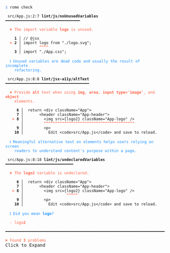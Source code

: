 <pre class="language-text homepage-example collapsed"><code class="language-text"><span style="color: CornflowerBlue">$</span> rome check

 <span style="text-decoration-style: dotted;">src/App.js:2:7</span> <strong>lint/js/noUnusedVariables</strong> ━━━━━━━━━━━━━━━━━━━━━━━━━━━━━━━━━

  <strong><span style="color: Tomato;">✖ </span></strong><span style="color: Tomato;">The import variable </span><span style="color: Tomato;"><strong>logo</strong></span><span style="color: Tomato;"> is unused.</span>

  <strong>  1 │ </strong><span class="token comment">// @jsx</span>
  <strong><span style="color: Tomato;">&gt;</span></strong><strong> 2 │ </strong><span class="token keyword">import</span> <span class="token variable">logo</span> <span class="token keyword">from</span> <span class="token string">&quot;./logo.svg&quot;</span><span class="token punctuation">;</span>
     <strong> │ </strong>       <span style="color: Tomato;"><strong>^^^^</strong></span>
  <strong>  3 │ </strong><span class="token keyword">import</span> <span class="token string">&quot;./App.css&quot;</span><span class="token punctuation">;</span>

  <strong><span style="color: DodgerBlue;">ℹ </span></strong><span style="color: DodgerBlue;">Unused variables are dead code and usually the result of incomplete</span>
    <span style="color: DodgerBlue;">refactoring.</span>

 <span style="text-decoration-style: dotted;">src/App.js:8:8</span> <strong>lint/jsx-a11y/altText</strong> ━━━━━━━━━━━━━━━━━━━━━━━━━━━━━━━━━━━━━

  <strong><span style="color: Tomato;">✖ </span></strong><span style="color: Tomato;">Provide </span><span style="color: Tomato;"><strong>alt</strong></span><span style="color: Tomato;"> text when using </span><span style="color: Tomato;"><strong>img</strong></span><span style="color: Tomato;">, </span><span style="color: Tomato;"><strong>area</strong></span><span style="color: Tomato;">, </span><span style="color: Tomato;"><strong>input type=&apos;image&apos;</strong></span><span style="color: Tomato;">, and </span><span style="color: Tomato;"><strong>object</strong></span>
    <span style="color: Tomato;">elements.</span>

   <strong>  6 │ </strong> <span class="token keyword">return</span> &lt;<span class="token variable">div</span> <span class="token attr-name">className</span><span class="token operator">=</span><span class="token string">&quot;App&quot;</span>&gt;
   <strong>  7 │ </strong>      &lt;<span class="token variable">header</span> <span class="token attr-name">className</span><span class="token operator">=</span><span class="token string">&quot;App-header&quot;</span>&gt;
   <strong><span style="color: Tomato;">&gt;</span></strong><strong> 8 │ </strong>        &lt;<span class="token variable">img</span> <span class="token attr-name">src</span><span class="token operator">=</span><span class="token punctuation">{</span><span class="token variable">logo2</span><span class="token punctuation">}</span> <span class="token attr-name">className</span><span class="token operator">=</span><span class="token string">&quot;App-logo&quot;</span> <span class="token operator">/</span>&gt;
      <strong> │ </strong>        <span style="color: Tomato;"><strong>^^^^^^^^^^^^^^^^^^^^^^^^^^^^^^^^^^^^^^^^</strong></span>
   <strong>  9 │ </strong>        &lt;<span class="token variable">p</span>&gt;
  <strong>  10 │ </strong>          Edit &lt;<span class="token variable">code</span>&gt;src/App.js&lt;<span class="token operator">/</span><span class="token variable">code</span>&gt; and save to reload.

  <strong><span style="color: DodgerBlue;">ℹ </span></strong><span style="color: DodgerBlue;">Meaningful alternative text on elements helps users relying on screen</span>
    <span style="color: DodgerBlue;">readers to understand content&apos;s purpose within a page.</span>

 <span style="text-decoration-style: dotted;">src/App.js:8:18</span> <strong>lint/js/undeclaredVariables</strong> ━━━━━━━━━━━━━━━━━━━━━━━━━━━━━━

  <strong><span style="color: Tomato;">✖ </span></strong><span style="color: Tomato;">The </span><span style="color: Tomato;"><strong>logo2</strong></span><span style="color: Tomato;"> variable is undeclared.</span>

   <strong>  6 │ </strong> <span class="token keyword">return</span> &lt;<span class="token variable">div</span> <span class="token attr-name">className</span><span class="token operator">=</span><span class="token string">&quot;App&quot;</span>&gt;
   <strong>  7 │ </strong>      &lt;<span class="token variable">header</span> <span class="token attr-name">className</span><span class="token operator">=</span><span class="token string">&quot;App-header&quot;</span>&gt;
   <strong><span style="color: Tomato;">&gt;</span></strong><strong> 8 │ </strong>        &lt;<span class="token variable">img</span> <span class="token attr-name">src</span><span class="token operator">=</span><span class="token punctuation">{</span><span class="token variable">logo2</span><span class="token punctuation">}</span> <span class="token attr-name">className</span><span class="token operator">=</span><span class="token string">&quot;App-logo&quot;</span> <span class="token operator">/</span>&gt;
      <strong> │ </strong>                  <span style="color: Tomato;"><strong>^^^^^</strong></span>
   <strong>  9 │ </strong>        &lt;<span class="token variable">p</span>&gt;
  <strong>  10 │ </strong>          Edit &lt;<span class="token variable">code</span>&gt;src/App.js&lt;<span class="token operator">/</span><span class="token variable">code</span>&gt; and save to reload.

  <strong><span style="color: DodgerBlue;">ℹ </span></strong><span style="color: DodgerBlue;">Did you mean </span><span style="color: DodgerBlue;"><strong>logo</strong></span><span style="color: DodgerBlue;">?</span>

  <span style="color: Tomato;">-</span> <span style="color: Tomato;">logo</span><span style="color: Tomato;"><strong>2</strong></span>

━━━━━━━━━━━━━━━━━━━━━━━━━━━━━━━━━━━━━━━━━━━━━━━━━━━━━━━━━━━━━━━━━━━━━━━━━━━

<strong><span style="color: Tomato;">✖ </span></strong><span style="color: Tomato;">Found </span><span style="color: Tomato;"><strong>3</strong></span><span style="color: Tomato;"> </span><span style="color: Tomato;">problems</span></code><div class="expand">Click to Expand</div></pre>
